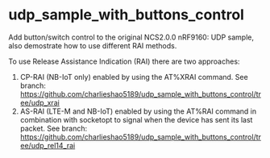 # udp_sample_with_buttons_control
Add button/switch control to the original NCS2.0.0 nRF9160: UDP sample, also demostrate how to use different RAI methods.

To use Release Assistance Indication (RAI) there are two approaches:
1. CP-RAI (NB-IoT only) enabled by using the AT%XRAI command. See branch: https://github.com/charlieshao5189/udp_sample_with_buttons_control/tree/udp_xrai
2. AS-RAI (LTE-M and NB-IoT) enabled by using the AT%RAI command in combination with socketopt to signal when the device has sent its last packet. See branch: https://github.com/charlieshao5189/udp_sample_with_buttons_control/tree/udp_rel14_rai
